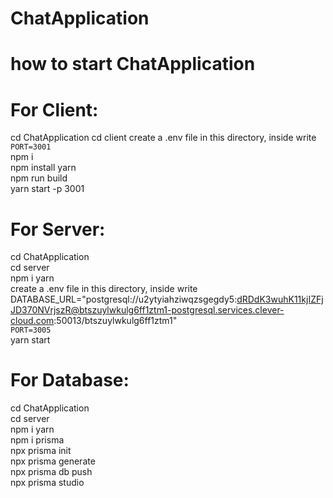 # ChatApplication
# how to start ChatApplication
# For Client:
cd ChatApplication
cd client
create a .env file in this directory, inside write <br>
 `PORT=3001` <br>
npm i <br>
npm install yarn <br>
npm run build <br>
yarn start -p 3001 <br>
# For Server:
cd ChatApplication <br>
cd server <br>
npm i yarn <br>
create a .env file in this directory, inside write <br>
DATABASE_URL="postgresql://u2ytyiahziwqzsgegdy5:dRDdK3wuhK11kjIZFjJD370NVrjszR@btszuylwkulg6ff1ztm1-postgresql.services.clever-cloud.com:50013/btszuylwkulg6ff1ztm1"<br>
`PORT=3005` <br>
yarn start <br>
# For Database:
cd ChatApplication <br>
cd server <br>
npm i yarn <br>
npm i prisma <br>
npx prisma init <br>
npx prisma generate <br>
npx prisma db push <br>
npx prisma studio <br>
